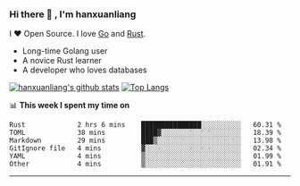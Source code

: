 ### Hi there 👋 , I'm hanxuanliang

<!--
**hanxuanliang/hanxuanliang** is a ✨ _special_ ✨ repository because its `README.md` (this file) appears on your GitHub profile.

Here are some ideas to get you started:

- 🔭 I’m currently working on ...
- 🌱 I’m currently learning ...
- 👯 I’m looking to collaborate on ...
- 🤔 I’m looking for help with ...
- 💬 Ask me about ...
- 📫 How to reach me: ...
- 😄 Pronouns: ...
- ⚡ Fun fact: ...
-->
I ❤ Open Source. I love [Go](https://golang.org) and [Rust](https://www.rust-lang.org/zh-CN/).

* Long-time Golang user
* A novice Rust learner
* A developer who loves databases

[![hanxuanliang's github stats](https://github-readme-stats.vercel.app/api/top-langs/?username=hanxuanliang&hide=html)](https://github.com/anuraghazra/github-readme-stats)
[![Top Langs](https://github-readme-stats.vercel.app/api?username=hanxuanliang&show_icons=true&count_private=true&line_height=40)](https://github.com/anuraghazra/github-readme-stats)

📊 **This week I spent my time on**
<!--START_SECTION:waka-->

```text
Rust             2 hrs 6 mins    ███████████████░░░░░░░░░░   60.31 %
TOML             38 mins         ████▓░░░░░░░░░░░░░░░░░░░░   18.39 %
Markdown         29 mins         ███▒░░░░░░░░░░░░░░░░░░░░░   13.98 %
GitIgnore file   4 mins          ▓░░░░░░░░░░░░░░░░░░░░░░░░   02.34 %
YAML             4 mins          ▒░░░░░░░░░░░░░░░░░░░░░░░░   01.99 %
Other            4 mins          ▒░░░░░░░░░░░░░░░░░░░░░░░░   01.91 %
```

<!--END_SECTION:waka-->

***
